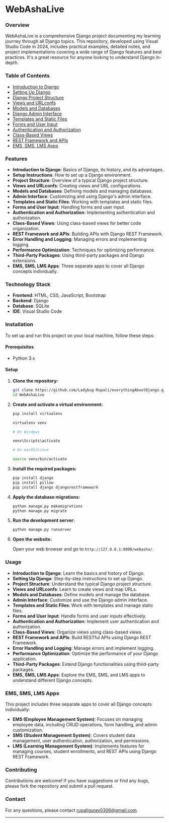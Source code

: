 # WebAshaLive

### Overview

WebAshaLive is a comprehensive Django project documenting my learning journey through all Django topics. This repository, developed using Visual Studio Code in 2024, includes practical examples, detailed notes, and project implementations covering a wide range of Django features and best practices. It's a great resource for anyone looking to understand Django in-depth.

### Table of Contents

- [Introduction to Django](#introduction-to-django)
- [Setting Up Django](#setting-up-django)
- [Django Project Structure](#django-project-structure)
- [Views and URLconfs](#views-and-urlconfs)
- [Models and Databases](#models-and-databases)
- [Django Admin Interface](#django-admin-interface)
- [Templates and Static Files](#templates-and-static-files)
- [Forms and User Input](#forms-and-user-input)
- [Authentication and Authorization](#authentication-and-authorization)
- [Class-Based Views](#class-based-views)
- [REST Framework and APIs](#rest-framework-and-apis)
- [EMS, SMS, LMS Apps](#ems-sms-lms-apps)

### Features

- **Introduction to Django**: Basics of Django, its history, and its advantages.
- **Setup Instructions**: How to set up a Django environment.
- **Project Structure**: Overview of a typical Django project structure.
- **Views and URLconfs**: Creating views and URL configurations.
- **Models and Databases**: Defining models and managing databases.
- **Admin Interface**: Customizing and using Django's admin interface.
- **Templates and Static Files**: Working with templates and static files.
- **Forms and User Input**: Handling forms and user input.
- **Authentication and Authorization**: Implementing authentication and authorization.
- **Class-Based Views**: Using class-based views for better code organization.
- **REST Framework and APIs**: Building APIs with Django REST Framework.
- **Error Handling and Logging**: Managing errors and implementing logging.
- **Performance Optimization**: Techniques for optimizing performance.
- **Third-Party Packages**: Using third-party packages and Django extensions.
- **EMS, SMS, LMS Apps**: Three separate apps to cover all Django concepts individually.

### Technology Stack

- **Frontend**: HTML, CSS, JavaScript, Bootstrap
- **Backend**: Django
- **Database**: SQLite
- **IDE**: Visual Studio Code

### Installation

To set up and run this project on your local machine, follow these steps:

#### Prerequisites

- Python 3.x

#### Setup

1. **Clone the repository:**

    ```bash
    git clone https://github.com/Ladybug-Rupali/everythingAboutDjango.git
    cd WebAshaLive
    ```

2. **Create and activate a virtual environment:**

    ```bash
    pip install virtualenv
    
    virtualenv venv
    
    # On Windows
    
    venv\Scripts\activate
    
    # On macOS/Linux
    
    source venv/bin/activate
    ```

3. **Install the required packages:**

    ```bash
    pip install django
    pip install pillow
    pip install django djangorestframework

    ```

4. **Apply the database migrations:**

    ```bash
    python manage.py makemigrations
    python manage.py migrate
    ```

5. **Run the development server:**

    ```bash
    python manage.py runserver
    ```

6. **Open the website:**

    Open your web browser and go to `http://127.0.0.1:8000/webasha/`.

### Usage

- **Introduction to Django**: Learn the basics and history of Django.
- **Setting Up Django**: Step-by-step instructions to set up Django.
- **Project Structure**: Understand the typical Django project structure.
- **Views and URLconfs**: Learn to create views and map URLs.
- **Models and Databases**: Define models and manage the database.
- **Admin Interface**: Customize and use the Django admin interface.
- **Templates and Static Files**: Work with templates and manage static files.
- **Forms and User Input**: Handle forms and user inputs effectively.
- **Authentication and Authorization**: Implement user authentication and authorization.
- **Class-Based Views**: Organize views using class-based views.
- **REST Framework and APIs**: Build RESTful APIs using Django REST Framework.
- **Error Handling and Logging**: Manage errors and implement logging.
- **Performance Optimization**: Optimize the performance of your Django application.
- **Third-Party Packages**: Extend Django functionalities using third-party packages.
- **EMS, SMS, LMS Apps**: Explore the EMS, SMS, and LMS apps to understand different Django concepts.

### EMS, SMS, LMS Apps

This project includes three separate apps to cover all Django concepts individually:

- **EMS (Employee Management System)**: Focuses on managing employee data, including CRUD operations, form handling, and admin customization.
- **SMS (Student Management System)**: Covers student data management, user authentication, authorization, and permissions.
- **LMS (Learning Management System)**: Implements features for managing courses, student enrollments, and REST APIs using Django REST Framework.

### Contributing

Contributions are welcome! If you have suggestions or find any bugs, please fork the repository and submit a pull request.

### Contact

For any questions, please contact [rupaligurav0306@gmail.com](mailto:rupaligurav0306@gmail.com).


---


